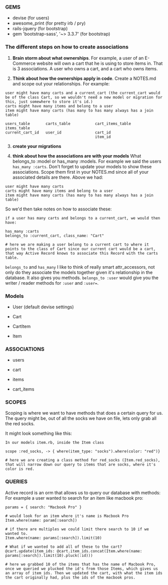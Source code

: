 ### GEMS ###
- devise (for users)
- awesome_print (for pretty irb / pry)
- rails-jquery (for bootstrap)
- gem 'bootstrap-sass', '~> 3.3.7' (for bootstrap)

### The different steps on how to create associations
1. **Brain storm about what ownerships**. For example, a user of an E-Commerce website will own a cart that he is using to store items in. That is 3 associations. A user who owns a cart, and a cart who owns items.

2. **Think about how the ownerships apply in code**. Create a NOTES.md and scope out your relationships. For example:
```
user might have many carts and a current_cart (the current_cart would be of the class Cart, so we wouldn't need a new model or migration for this, just somewhere to store it's id.)
carts might have many items and belong to a user
item might have many carts (has many to has many always has a join table)

users_table       carts_table           cart_items_table        items_table
current_cart_id   user_id               cart_id
                                        item_id
```
3. **create your migrations**

4. **think about how the associations are with your models** What belongs_to :model or has_many :models. For example we said the users `has_many :carts`. Don't forget to update your models to show these associations. Scope them first in your NOTES.md since all of your associated details are there. Above we had:
```
user might have many carts
carts might have many items and belong to a user
item might have many carts (has many to has many always has a join table)
```

So we'd then take notes on how to associate these:
```
if a user has many carts and belongs to a current_cart, we would then have:

has_many :carts
belongs_to :current_cart, class_name: "Cart"

# here we are making a user belong to a current cart to where it points to the class of Cart since our current cart would be a cart, that way Active Record knows to associate this Record with the carts table.
```

`belongs_to` and `has_many` I like to think of really smart attr_accessors, not only do they associate the models together given it's relationship in the database. It also gives you methods. `belongs_to :user` would give you the writer / reader methods for `:user` and `:user=`.

### Models ###
- User (default devise settings)

- Cart

- CartItem

- Item

### ASSOCIATIONS ###
- users

- cart

- items

- cart_items


### SCOPES ###
Scoping is where we want to have methods that does a certain query for us. The query might be, out of all the socks we have on file, lets only grab all the red socks.

It might look something like this:
```
In our models item.rb, inside the Item class

scope :red_socks, -> { where(item_type: "socks").where(color: "red")}

# here we are creating a class method for red_socks (Item.red_socks), that will narrow down our query to items that are socks, where it's color is red.
```

### QUERIES ###
Active record is an orm that allows us to query our database with methods:
For example a user wanted to search for an item like macbook pro:

```
params = { search: "Macbook Pro" }

# would look for an item where it's name is Macbook Pro
Item.where(name: param[:search])

# if there are multiples we could limit there search to 10 if we wanted to.
Item.where(name: params[:search]).limit(10)

# What if we wanted to add all of these to the cart?
@cart.update(item_ids: @cart.item_ids.concat(Item.where(name: params[:search]).limit(10).pluck(:id)))

# here we grabbed 10 of the items that has the name of Macbook Pro, once we queried we plucked the id's from those Items, which gives us an array of item ids. Then we updated the cart, with what the item ids the cart originally had, plus the ids of the macbook pros.
```